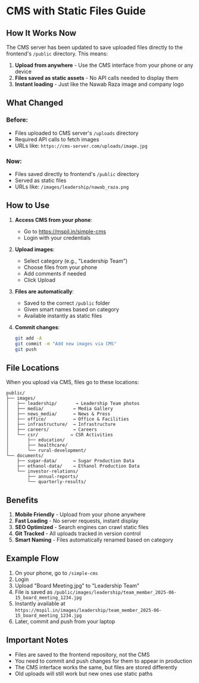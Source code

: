 # CMS with Static Files Guide

## How It Works Now

The CMS server has been updated to save uploaded files directly to the frontend's `/public` directory. This means:

1. **Upload from anywhere** - Use the CMS interface from your phone or any device
2. **Files saved as static assets** - No API calls needed to display them
3. **Instant loading** - Just like the Nawab Raza image and company logo

## What Changed

### Before:
- Files uploaded to CMS server's `/uploads` directory
- Required API calls to fetch images
- URLs like: `https://cms-server.com/uploads/image.jpg`

### Now:
- Files saved directly to frontend's `/public` directory
- Served as static files
- URLs like: `/images/leadership/nawab_raza.png`

## How to Use

1. **Access CMS from your phone**:
   - Go to https://mspil.in/simple-cms
   - Login with your credentials

2. **Upload images**:
   - Select category (e.g., "Leadership Team")
   - Choose files from your phone
   - Add comments if needed
   - Click Upload

3. **Files are automatically**:
   - Saved to the correct `/public` folder
   - Given smart names based on category
   - Available instantly as static files

4. **Commit changes**:
   ```bash
   git add -A
   git commit -m "Add new images via CMS"
   git push
   ```

## File Locations

When you upload via CMS, files go to these locations:

```
public/
├── images/
│   ├── leadership/       → Leadership Team photos
│   ├── media/           → Media Gallery
│   ├── news_media/      → News & Press
│   ├── office/          → Office & Facilities
│   ├── infrastructure/  → Infrastructure
│   ├── careers/         → Careers
│   └── csr/            → CSR Activities
│       ├── education/
│       ├── healthcare/
│       └── rural-development/
└── documents/
    ├── sugar-data/      → Sugar Production Data
    ├── ethanol-data/    → Ethanol Production Data
    └── investor-relations/
        ├── annual-reports/
        └── quarterly-results/
```

## Benefits

1. **Mobile Friendly** - Upload from your phone anywhere
2. **Fast Loading** - No server requests, instant display
3. **SEO Optimized** - Search engines can crawl static files
4. **Git Tracked** - All uploads tracked in version control
5. **Smart Naming** - Files automatically renamed based on category

## Example Flow

1. On your phone, go to `/simple-cms`
2. Login
3. Upload "Board Meeting.jpg" to "Leadership Team"
4. File is saved as `/public/images/leadership/team_member_2025-06-15_board_meeting_1234.jpg`
5. Instantly available at `https://mspil.in/images/leadership/team_member_2025-06-15_board_meeting_1234.jpg`
6. Later, commit and push from your laptop

## Important Notes

- Files are saved to the frontend repository, not the CMS
- You need to commit and push changes for them to appear in production
- The CMS interface works the same, but files are stored differently
- Old uploads will still work but new ones use static paths